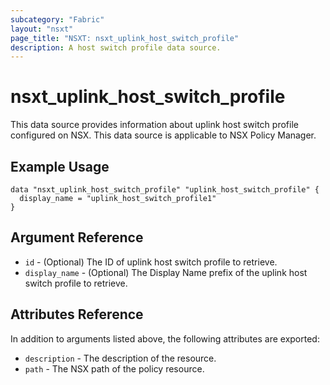```yaml
---
subcategory: "Fabric"
layout: "nsxt"
page_title: "NSXT: nsxt_uplink_host_switch_profile"
description: A host switch profile data source.
---
```


# nsxt_uplink_host_switch_profile

This data source provides information about uplink host switch profile configured on NSX.
This data source is applicable to NSX Policy Manager.

## Example Usage

```hcl
data "nsxt_uplink_host_switch_profile" "uplink_host_switch_profile" {
  display_name = "uplink_host_switch_profile1"
}
```

## Argument Reference

* `id` - (Optional) The ID of uplink host switch profile to retrieve.
* `display_name` - (Optional) The Display Name prefix of the uplink host switch profile to retrieve.

## Attributes Reference

In addition to arguments listed above, the following attributes are exported:

* `description` - The description of the resource.
* `path` - The NSX path of the policy resource.
